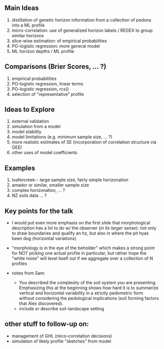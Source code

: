 ## Main Ideas
1. distillation of genetic horizon information from a collection of pedons into a ML profile
2. micro-correlation: use of generalized horizon labels / REGEX to group similar horizons
3. slice-wise estimation: of empirical probabilities
4. PO-logistic regression: more general model
5. ML horizon depths / ML profile

## Comparisons (Brier Scores, ... ?)
1. empirical probabilities
2. PO-logistic regression, linear terms
3. PO-logistic regression, rcs()
4. selection of "representative" profile

## Ideas to Explore
1. external validation
2. simulation from a model
3. model stability
4. model limitations (e.g. minimum sample size, ... ?)
5. more realistic estimates of SE (incorporation of correlation structure via GEE)
6. other uses of model coefficients

## Examples
1. loafercreek-- large sample size, fairly simple horizonation
2. amador or similar, smaller sample size
3. complex horizonation, ... ?
4. NZ soils data ... ?


## Key points for the talk

  - I would put even more emphasis on the first slide that morphological description has a lot to do w/ the observer (*in its larger sense*): not only to draw boundaries and qualify an hz, but also in where the pit hyas been dug (horizontal variations)
  - "morphology is in the eye of the beholder" which makes a strong point for NOT picking one actual profile in particular, but rather hope the "white noise" will level itself out if we aggregate over a collection of N profiles

  - notes from Sam:
    - You described the complexity of the soil system you are presenting.  Emphasizing this at the beginning shows how hard it is to summarize vertical and horizontal variability in a strictly pedometric form without considering the pedological implications (soil forming factors that Alex discovered).
    - include or describe soil-landscape setting



## other stuff to follow-up on:
- management of GHL (mico-correlation decisions)
- simulation of likely profile "sketches" from model


